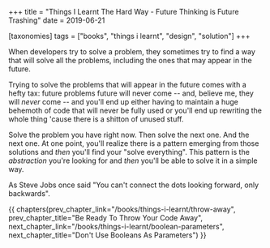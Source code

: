 +++
title = "Things I Learnt The Hard Way - Future Thinking is Future Trashing"
date = 2019-06-21

[taxonomies]
tags = ["books", "things i learnt", "design", "solution"]
+++

When developers try to solve a problem, they sometimes try to find a way that
will solve all the problems, including the ones that may appear in the future.

<!-- more -->

Trying to solve the problems that will appear in the future comes with a hefty
tax: future problems future will never come -- and, believe me, they will
_never_ come -- and you'll end up either having to maintain a huge behemoth of
code that will never be fully used or you'll end up rewriting the whole thing
'cause there is a shitton of unused stuff.

Solve the problem you have right now. Then solve the next one. And the next
one. At one point, you'll realize there is a pattern emerging from those
solutions and _then_ you'll find your "solve everything". This pattern is the
_abstraction_ you're looking for and _then_ you'll be able to solve it in a
simple way.

As Steve Jobs once said "You can't connect the dots looking forward, only
backwards".

{{ chapters(prev_chapter_link="/books/things-i-learnt/throw-away", prev_chapter_title="Be Ready To Throw Your Code Away", next_chapter_link="/books/things-i-learnt/boolean-parameters", next_chapter_title="Don't Use Booleans As Parameters") }}
